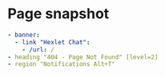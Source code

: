 # Page snapshot

```yaml
- banner:
  - link "Hexlet Chat":
    - /url: /
- heading "404 - Page Not Found" [level=2]
- region "Notifications Alt+T"
```